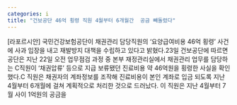 ```yaml
---
categories: i
title: "건보공단 46억 횡령 직원 4월부터 6개월간  공금 빼돌렸다"
---
```

[라포르시안] 국민건강보험공단이 채권관리 담당직원의 ‘요양급여비용 46억 횡령’ 사건에 사과 입장을 내고 재발방지 대책을 수립하고 있다고 밝혔다.23일 건보공단에 따르면 공단은 지난 22일 오전 업무점검 과정 중 본부 재정관리실에서 채권관리 업무를 담당하는 C직원이 ‘채권압류’ 등으로 지급 보류됐던 진료비용 약 46억원을 횡령한 사실을 확인했다.C 직원은 채권자의 계좌정보를 조작해 진료비용이 본인 계좌로 입금 되도록 지난 4월부터 6개월에 걸쳐 계획적으로 처리한 것으로 드러났다. 이 직원은 지난 4월부터 7월 사이 1억원의 공금을